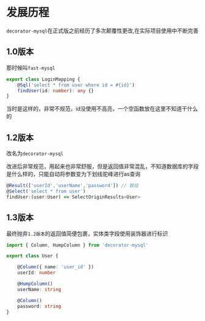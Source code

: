 # 发展历程
`decorator-mysql`在正式版之前经历了多次颠覆性更改,在实际项目使用中不断完善

## 1.0版本
那时候叫`fast-mysql`

```ts
export class LoginMapping {
    @Sql('select * from user where id = #{id}')
    findUser(id: number): any {}
}
```

当时是这样的，非常不规范，id没使用不高亮，一个空函数放在这里不知道干什么的

## 1.2版本

改名为`decorator-mysql`



改进后非常规范，用起来也非常舒服，但是返回值非常混乱，不知道数据库的字段是什么样的，只能自动将参数变为下划线驼峰进行as查询

~~~ts
@Result(['userId','userName','password']) // 数组
@Select('select * from user')
findUser:(user:User) => SelectOriginResults<User>	
~~~




## 1.3版本
最终抛弃`1.2版本`的返回值简便包裹，实体类字段使用装饰器进行标识

```ts
import { Column, HumpColumn } from 'decorator-mysql'

export class User {

    @Column({ name: 'user_id' })
    userId: number

    @HumpColumn()
    userName: string

    @Column()
    password: string
}
```

